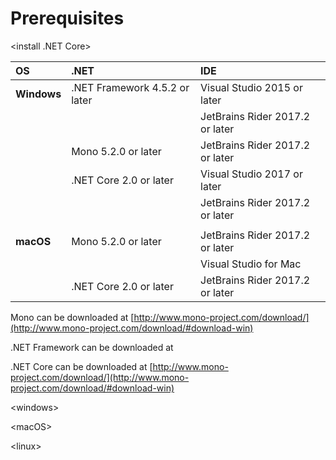 # Prerequisites

&lt;install .NET Core&gt;





| OS | .NET | IDE |
| :--- | :--- | :--- |
| **Windows** | .NET Framework 4.5.2 or later | Visual Studio 2015 or later |
|  |  | JetBrains Rider 2017.2 or later |
|  | Mono 5.2.0 or later | JetBrains Rider 2017.2 or later |
|  | .NET Core 2.0 or later | Visual Studio 2017 or later |
|  |  | JetBrains Rider 2017.2 or later |
|  |  |  |
| **macOS** | Mono 5.2.0 or later | JetBrains Rider 2017.2 or later |
|  |  | Visual Studio for Mac |
|  | .NET Core 2.0 or later | JetBrains Rider 2017.2 or later |



Mono can be downloaded at [http://www.mono-project.com/download/](http://www.mono-project.com/download/#download-win)

.NET Framework can be downloaded at 

.NET Core can be downloaded at [http://www.mono-project.com/download/](http://www.mono-project.com/download/#download-win)



&lt;windows&gt;

&lt;macOS&gt;

&lt;linux&gt;

